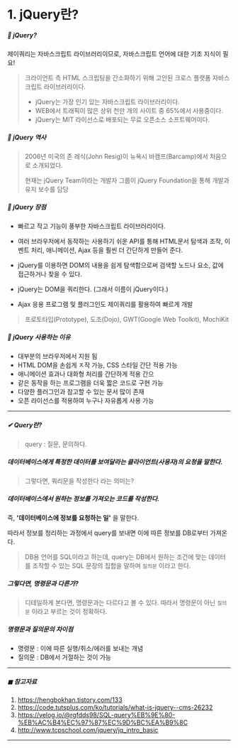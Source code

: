 # 1. jQuery란?

##### 🔻 jQuery?

제이쿼리는 자바스크립트 라이브러리이므로, 자바스크립트 언어에 대한 기초 지식이 필요!

> 크라이언트 측 HTML 스크립팅을 간소화하기 위해 고안된 크로스 플랫폼 자바스크립트 라이브러리이다. 
>
> * jQuery는 가장 인기 있는 자바스크립트 라이브러리이다. 
> * WEB에서 트래픽이 많은 상위 천만 개의 사이트 중 65%에서 사용중이다. 
> * jQuery는 MIT 라이선스로 배포되는 무료 오픈소스 소프트웨어이다. 



##### 🔻 jQuery 역사 

> 2006년 미국의 존 레식(John Resig)이 뉴욕시 바캠프(Barcamp)에서 처음으로 소개되었다. 
>
> 현재는 jQuery Team이라는 개발자 그룹이 jQuery Foundation을 통해 개발과 유지 보수를 담당



##### 🔻 jQuery 장점 

* 빠르고 작고 기능이 풍부한 자바스크립트 라이브러리이다. 
* 여러 브라우저에서 동작하는 사용하기 쉬운 API를 통해 HTML문서 탐색과 조작, 이벤트 처리, 애니메이션, Ajax 등을 훨씬 더 간단하게 만들어 준다. 

* jQuery를 이용하면 DOM의 내용을 쉽게 탐색함으로써 검색할 노드나 요소, 값에 접근하거나 찾을 수 있다. 
* jQuery는 DOM을 쿼리한다. (그래서 이름이 jQuery이다.)
*  Ajax 응용 프로그램 및 플러그인도 제이쿼리를 활용하여 빠르게 개발



> 프로토타입(Prototype), 도조(Dojo), GWT(Google Web Toolkit), MochiKit



##### 🔻 jQuery 사용하는 이유 

* 대부분의 브라우저에서 지원 됨 
* HTML DOM을 손쉽게 ㅈ작 가능, CSS 스타일 간단 적용 가능 
* 애니메이션 효과나 대화형 처리를 간단하게 적용 간으 
* 같은 동작을 하는 프로그램을 더욱 짧은 코드로 구현 가능
* 다양한 플러그인과 참고할 수 있는 문서 많이 존재
* 오픈 라이선스를 적용하여 누구나 자유롭게 사용 가능



---

##### ✔ Query란?

> query : 질문, 문의하다.

##### 데이터베이스에게 특정한 데이터를 보여달라는 클라이언트(사용자)의 요청을 말한다.

> 그렇다면, 쿼리문을 작성한다 라는 의미는?

##### 데이터베이스에서 원하는 정보를 가져오는 코드를 작성한다. 

즉, **'데이터베이스에 정보를 요청하는 일'** 을 말한다. 

따라서 정보를 청리하는 과정에서 query를 보내면 이에 따른 정보를 DB로부터 가져온다. 

> DB용 언어를 SQL이라고 하는데, query는 DB에서 원하는 조건에 맞는 데이터를 조작할 수 있는 SQL 문장의 집합을 말하며 `질의문` 이라고 한다. 

##### 그렇다면, 명령문과 다른가?

> 디테일하게 본다면, 명령문과는 다르다고 볼 수 있다. 따라서 명령문이 아닌 `질의문` 이라고 부르는 것이 정확하다. 

##### 명령문과 질의문의 차이점 

* 명령문 : 이에 따른 실행/취소/에러를 보내는 개념
* 질의문 : DB에서 거절하는 것이 가능 



---

##### ◼ 참고자료

1) https://hengbokhan.tistory.com/133
2) https://code.tutsplus.com/ko/tutorials/what-is-jquery--cms-26232
3) https://velog.io/@rgfdds98/SQL-query%EB%9E%80-%EB%AC%B4%EC%97%87%EC%9D%BC%EA%B9%8C
4) http://www.tcpschool.com/jquery/jq_intro_basic

---

